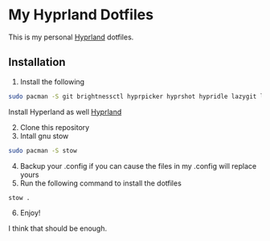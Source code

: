 # My Hyprland Dotfiles

This is my personal [Hyprland](https://hyprland.org/) dotfiles.

## Installation

1. Install the following 
```sh
sudo pacman -S git brightnessctl hyprpicker hyprshot hypridle lazygit ly
```
Install Hyperland as well
[Hyprland](https://hyprland.org/)

2. Clone this repository
3. Intall gnu stow 
```sh
sudo pacman -S stow
```
4. Backup your .config if you can cause the files in my .config will replace yours
5. Run the following command to install the dotfiles
```sh
stow .
```
6. Enjoy!

I think that should be enough.
